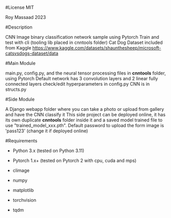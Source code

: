 #License MIT

Roy Massaad 2023

#Description

CNN Image binary classification network sample using Pytorch
Train and test with cli (tooling lib placed in cnntools folder)
Cat Dog Dataset included from Kaggle 
https://www.kaggle.com/datasets/shaunthesheep/microsoft-catsvsdogs-dataset/data

#Main Module

main.py, config.py, and the neural tensor processing files in **cnntools** folder, using Pytorch
Default network has 3 convolution layers and 2 linear fully connected layers
check/edit hyperparameters in config.py
CNN is in structs.py


#Side Module

A Django webapp folder where you can take a photo or upload from gallery and have the CNN classify it
This side project can be deployed online, it has its own duplicate **cnntools** folder inside it and a saved model trained file to use "trained_model_xxx.pth". 
Default password to upload the form image is 'pass123' (change it if deployed online)

#Requirements

* Python 3.x (tested on Python 3.11)

* Pytorch 1.x+ (tested on Pytorch 2 with cpu, cuda and mps)

* climage
* numpy
* matplotlib
* torchvision
* tqdm